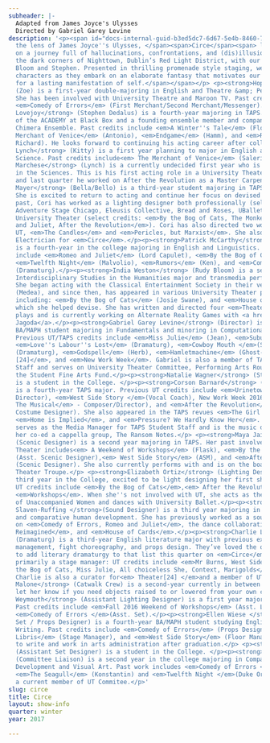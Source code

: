 ```yaml
---
subheader: |-
  Adapted from James Joyce's Ulysses
  Directed by Gabriel Garey Levine
description: '<p><span id="docs-internal-guid-b3ed5dc7-6d67-5e4b-8460-7a3a37e1c3ea"><span>Through
  the lens of James Joyce''s Ulysses, </span><span>Circe</span><span> leads the audience
  on a journey full of hallucinations, confrontations, and (dis)illusions exploring
  the dark corners of Nighttown, Dublin’s Red Light District, with our two protagonists
  Bloom and Stephen. Presented in thrilling promenade style staging, we follow the
  characters as they embark on an elaborate fantasy that motivates our own pursuit
  for a lasting manifestation of self.</span></span></p> <p><strong>Hope Gundlah</strong>
  (Zoe) is a first-year double-majoring in English and Theatre &amp; Performance Studies.
  She has been involved with University Theatre and Maroon TV. Past credits include
  <em>Comedy of Errors</em> (First Merchant/Second Merchant/Messenger).</p><p><strong>David
  Lovejoy</strong> (Stephen Dedalus) is a fourth-year majoring in TAPS. He is a graduate
  of the ACADEMY at Black Box and a founding ensemble member and company manager of
  Chimera Ensemble. Past credits include <em>A Winter''s Tale</em> (Florizel), <em>The
  Merchant of Venice</em> (Antonio), <em>Endgame</em> (Hamm), and <em>Richard II </em>(King
  Richard). He looks forward to continuing his acting career after college.</p><p><strong>Emily
  Lynch</strong> (Kitty) is a first year planning to major in English and Political
  Science. Past credits include<em> The Merchant of Venice</em> (Salerio).</p><p><strong>Nicholas
  Marchese</strong> (Lynch) is a currently undecided first year who is interested
  in the Sciences. This is his first acting role in a University Theater production,
  and last quarter he worked on After the Revolution as a Master Carpenter.</p><p><strong>Coriander
  Mayer</strong> (Bella/Bello) is a third-year student majoring in TAPS and indecision.
  She is excited to return to acting and continue her focus on devised work. In the
  past, Cori has worked as a lighting designer both professionally (select credits:
  Adventure Stage Chicago, Eleusis Collective, Bread and Roses, UBallet) and with
  University Theater (select credits: <em>By the Bog of Cats, The Monkey King, Romeo
  and Juliet, After the Revolution</em>). Cori has also directed two workshops with
  UT, <em>The Candles</em> and <em>Pericles, but Marxist</em>. She also was the Master
  Electrician for <em>Circe</em>.</p><p><strong>Patrick McCarthy</strong> (Bloom)
  is a fourth-year in the college majoring in English and Linguistics. Past credits
  include <em>Romeo and Juliet</em> (Lord Capulet), <em>By the Bog of Cats</em> (Xavier),
  <em>Twelfth Night</em> (Malvolio), <em>Rumors</em> (Ken), and <em>Comedy of Errors</em>
  (Dramaturg).</p><p><strong>India Weston</strong> (Rudy Bloom) is a second-year prospective
  Interdisciplinary Studies in the Humanities major and transmedia performance artist.
  She began acting with the Classical Entertainment Society in their version of <em>Medea</em>
  (Medea), and since then, has appeared in various University Theater productions
  including: <em>By the Bog of Cats</em> (Josie Swane), and <em>House of Cards</em>,
  which she helped devise. She has written and directed four <em>Theater[24]</em>
  plays and is currently working on Alternate Reality Games with <a href="http://patrickjagoda.com">Patrick
  Jagoda</a>.</p><p><strong>Gabriel Garey Levine</strong> (Director) is a fourth-year
  BA/MAPH student majoring in Fundamentals and minoring in Computational Neuroscience.
  Previous UT/TAPS credits include <em>Miss Julie</em> (Jean), <em>Suburbia</em> (Pony),
  <em>Love''s Labour''s Lost</em> (Dramaturg), <em>Cowboy Mouth </em>(Slim), <em>Endgame</em>
  (Dramaturg), <em>Godspell</em> (Herb), <em>Hamletmachine</em> (Ghost-Hamlet), <em>Theater
  [24]</em>, and <em>New Work Week</em>. Gabriel is also a member of TAPS Student
  Staff and serves on University Theater Committee, Performing Arts Roundtable, and
  the Student Fine Arts Fund.</p><p><strong>Natalie Wagner</strong> (Stage Manager)
  is a student in the College. </p><p><strong>Corson Barnard</strong> (Costume Designer)
  is a fourth-year TAPS major. Previous UT credits include <em>Urinetown</em> (Vocal
  Director), <em>West Side Story </em>(Vocal Coach), New Work Week 2016 (<em>GATSBY:
  The Musical</em> - Composer/Director), and <em>After the Revolution</em> (Assistant
  Costume Designer). She also appeared in the TAPS revues <em>The Girl Show</em>,
  <em>Home is Implied</em>, and <em>Pressure? We Hardly Know Her</em>. Corson also
  serves as the Media Manager for TAPS Student Staff and is the music director of
  her co-ed a cappella group, The Ransom Notes.</p> <p><strong>Maya Jain</strong>
  (Scenic Designer) is a second year majoring in TAPS. Her past involvement with University
  Theater includes<em> A Weekend of Workshops</em> (Flask), <em>By the Bog of Cats</em>
  (Asst. Scenic Designer),<em> West Side Story</em> (ASM), and <em>After the Revolution</em>
  (Scenic Designer). She also currently performs with and is on the board for Iris
  Theater Troupe.</p> <p><strong>Elizabeth Ortiz</strong> (Lighting Designer) is a
  third year in the College, excited to be light designing her first show. Former
  UT credits include <em>By the Bog of Cats</em>,<em> After the Revolution</em>, and
  <em>Workshops</em>. When she''s not involved with UT, she acts as the president
  of Unaccompanied Women and dances with University Ballet.</p><p><strong>Stephanie
  Slaven-Ruffing </strong>(Sound Designer) is a third year majoring in anthropology
  and comparative human development. She has previously worked as a sound designer
  on <em>Comedy of Errors, Romeo and Juliet</em>, the dance collaboration <em>Navarasa:
  Reimagined</em>, and <em>House of Cards</em>.</p><p><strong>Charlie Lovejoy</strong>
  (Dramaturg) is a third-year English literature major with previous experience in
  management, fight choreography, and props design. They’ve loved the opportunity
  to add literary dramaturgy to that list this quarter on <em>Circe</em>, but remain
  primarily a stage manager: UT credits include <em>Mr Burns, West Side Story, By
  the Bog of Cats, Miss Julie, All choiceless She, Context, Marigolds</em>, and <em>Amadeus</em>.
  Charlie is also a curator for<em> Theater[24] </em>and a member of UT’s Committee.</p><p><strong>Olivia
  Malone</strong> (Catwalk Crew) is a second-year currently in between majors. Please
  let her know if you need objects raised to or lowered from your own catwalk.</p><p><strong>Abby
  Weymouth</strong> (Assistant Lighting Designer) is a first year majoring in Chemistry.
  Past credits include <em>Fall 2016 Weekend of Workshops</em> (Asst. Lighting) and
  <em>Comedy of Errors </em>(Asst. Set).</p><p><strong>Ellen Wiese </strong>(Assistant
  Set / Props Designer) is a fourth-year BA/MAPH student studying English and Creative
  Writing. Past credits include <em>Comedy of Errors</em> (Props Designer), <em>Ex
  Libris</em> (Stage Manager), and <em>West Side Story</em> (Floor Manager). She hopes
  to write and work in arts administration after graduation.</p> <p><strong>Eli Harter</strong>
  (Assistant Set Designer) is a student in the College. </p><p><strong>Jacob Goodman</strong>
  (Committee Liaison) is a second year in the college majoring in Comparative Human
  Development and Visual Art. Past work includes <em>Comedy of Errors </em>(Director),
  <em>The Seagull</em> (Konstantin) and <em>Twelfth Night </em>(Duke Orsino). He is
  a current member of UT Commitee.</p>'
slug: circe
title: Circe
layout: show-info
quarter: winter
year: 2017

---
```

